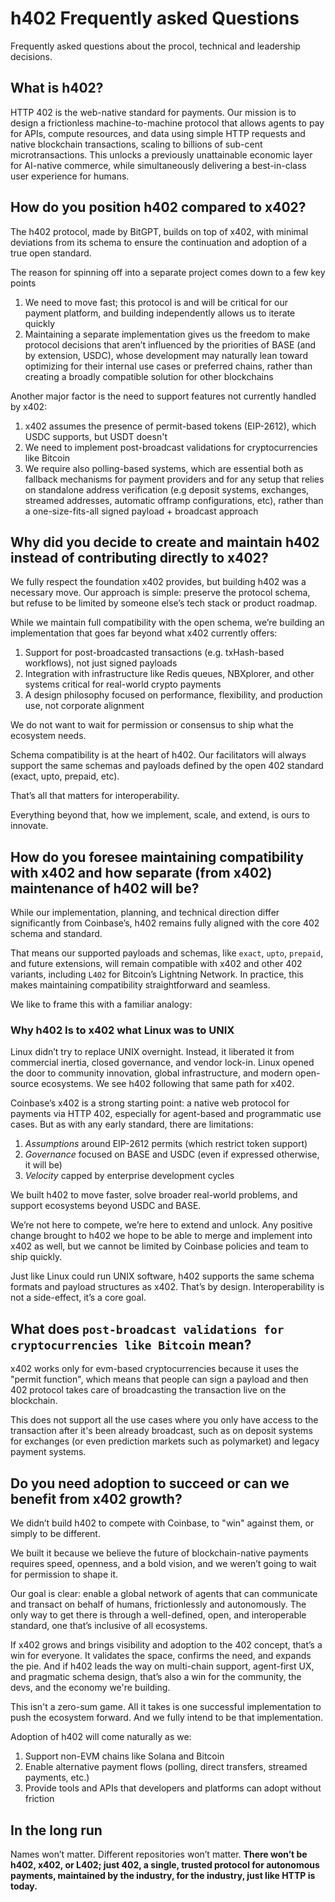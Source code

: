 # h402 Frequently asked Questions

Frequently asked questions about the procol, technical and leadership decisions.

## What is h402?
HTTP 402 is the web-native standard for payments. Our mission is to design a frictionless machine-to-machine protocol that allows agents to pay for APIs, compute resources, and data using simple HTTP requests and native blockchain transactions, scaling to billions of sub-cent microtransactions.
This unlocks a previously unattainable economic layer for AI-native commerce, while simultaneously delivering a best-in-class user experience for humans.

## How do you position h402 compared to x402?

The h402 protocol, made by BitGPT, builds on top of x402, with minimal deviations from its schema to ensure the continuation and adoption of a true open standard.

The reason for spinning off into a separate project comes down to a few key points

1. We need to move fast; this protocol is and will be critical for our payment platform, and building independently allows us to iterate quickly
2. Maintaining a separate implementation gives us the freedom to make protocol decisions that aren’t influenced by the priorities of BASE (and by extension, USDC), whose development may naturally lean toward optimizing for their internal use cases or preferred chains, rather than creating a broadly compatible solution for other blockchains

Another major factor is the need to support features not currently handled by x402:
1. x402 assumes the presence of permit-based tokens (EIP-2612), which USDC supports, but USDT doesn't
2. We need to implement post-broadcast validations for cryptocurrencies like Bitcoin
3. We require also polling-based systems, which are essential both as fallback mechanisms for payment providers and for any setup that relies on standalone address verification (e.g deposit systems, exchanges, streamed addresses, automatic offramp configurations, etc), rather than a one-size-fits-all signed payload + broadcast approach

## Why did you decide to create and maintain h402 instead of contributing directly to x402?

We fully respect the foundation x402 provides, but building h402 was a necessary move.
Our approach is simple: preserve the protocol schema, but refuse to be limited by someone else’s tech stack or product roadmap.

While we maintain full compatibility with the open schema, we’re building an implementation that goes far beyond what x402 currently offers:
1. Support for post-broadcasted transactions (e.g. txHash-based workflows), not just signed payloads
2. Integration with infrastructure like Redis queues, NBXplorer, and other systems critical for real-world crypto payments
3. A design philosophy focused on performance, flexibility, and production use, not corporate alignment

We do not want to wait for permission or consensus to ship what the ecosystem needs.

Schema compatibility is at the heart of h402. Our facilitators will always support the same schemas and payloads defined by the open 402 standard (exact, upto, prepaid, etc).

That’s all that matters for interoperability.

Everything beyond that, how we implement, scale, and extend, is ours to innovate.

## How do you foresee maintaining compatibility with x402 and how separate (from x402) maintenance of h402 will be?

While our implementation, planning, and technical direction differ significantly from Coinbase’s, h402 remains fully aligned with the core 402 schema and standard.

That means our supported payloads and schemas, like `exact`, `upto`, `prepaid`, and future extensions, will remain compatible with x402 and other 402 variants, including `L402` for Bitcoin’s Lightning Network. In practice, this makes maintaining compatibility straightforward and seamless.

We like to frame this with a familiar analogy:

### Why h402 Is to x402 what Linux was to UNIX
Linux didn’t try to replace UNIX overnight. Instead, it liberated it from commercial inertia, closed governance, and vendor lock-in. Linux opened the door to community innovation, global infrastructure, and modern open-source ecosystems.
We see h402 following that same path for x402.

Coinbase’s x402 is a strong starting point: a native web protocol for payments via HTTP 402, especially for agent-based and programmatic use cases. But as with any early standard, there are limitations:
1. *Assumptions* around EIP-2612 permits (which restrict token support)
2. *Governance* focused on BASE and USDC (even if expressed otherwise, it will be)
3. *Velocity* capped by enterprise development cycles

We built h402 to move faster, solve broader real-world problems, and support ecosystems beyond USDC and BASE.

We’re not here to compete, we’re here to extend and unlock. Any positive change brought to h402 we hope to be able to merge and implement into x402 as well, but we cannot be limited by Coinbase policies and team to ship quickly.

Just like Linux could run UNIX software, h402 supports the same schema formats and payload structures as x402. That’s by design. Interoperability is not a side-effect, it’s a core goal.

## What does `post-broadcast validations for cryptocurrencies like Bitcoin` mean?

x402 works only for evm-based cryptocurrencies because it uses the "permit function", which means that people can sign a payload and then 402 protocol takes care of broadcasting the transaction live on the blockchain.

This does not support all the use cases where you only have access to the transaction after it's been already broadcast, such as on deposit systems for exchanges (or even prediction markets such as polymarket) and legacy payment systems.

## Do you need adoption to succeed or can we benefit from x402 growth?

We didn’t build h402 to compete with Coinbase, to "win" against them, or simply to be different.

We built it because we believe the future of blockchain-native payments requires speed, openness, and a bold vision, and we weren’t going to wait for permission to shape it.

Our goal is clear: enable a global network of agents that can communicate and transact on behalf of humans, frictionlessly and autonomously. The only way to get there is through a well-defined, open, and interoperable standard, one that’s inclusive of all ecosystems.

If x402 grows and brings visibility and adoption to the 402 concept, that’s a win for everyone. It validates the space, confirms the need, and expands the pie. And if h402 leads the way on multi-chain support, agent-first UX, and pragmatic schema design, that’s also a win for the community, the devs, and the economy we're building.

This isn't a zero-sum game. All it takes is one successful implementation to push the ecosystem forward. And we fully intend to be that implementation.

Adoption of h402 will come naturally as we:
1. Support non-EVM chains like Solana and Bitcoin
2. Enable alternative payment flows (polling, direct transfers, streamed payments, etc.)
3. Provide tools and APIs that developers and platforms can adopt without friction

## In the long run
Names won’t matter. Different repositories won’t matter.
**There won’t be h402, x402, or L402; just 402, a single, trusted protocol for autonomous payments, maintained by the industry, for the industry, just like HTTP is today.**